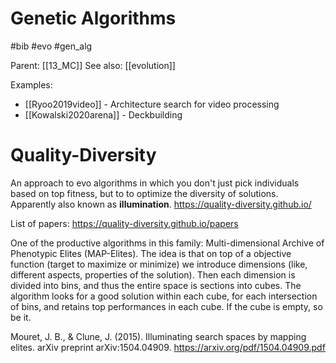 # Genetic Algorithms

#bib #evo #gen_alg

Parent: [[13_MC]]
See also: [[evolution]]


Examples:
* [[Ryoo2019video]] - Architecture search for video processing
* [[Kowalski2020arena]] - Deckbuilding


# Quality-Diversity
An approach to evo algorithms in which you don't just pick individuals based on top fitness, but to to optimize the diversity of solutions. Apparently also known as **illumination**.
https://quality-diversity.github.io/

List of papers: https://quality-diversity.github.io/papers

One of the productive algorithms in this family: Multi-dimensional Archive of Phenotypic Elites (MAP-Elites). The idea is that on top of a objective function (target to maximize or minimize) we introduce dimensions (like, different aspects, properties of the solution). Then each dimension is divided into bins, and thus the entire space is sections into cubes. The algorithm looks for a good solution within each cube, for each intersection of bins, and retains top performances in each cube. If the cube is empty, so be it.

Mouret, J. B., & Clune, J. (2015). Illuminating search spaces by mapping elites. arXiv preprint arXiv:1504.04909. https://arxiv.org/pdf/1504.04909.pdf